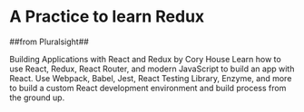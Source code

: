 # A Practice to learn Redux

##from Pluralsight##

Building Applications with React and Redux
by Cory House
Learn how to use React, Redux, React Router, and modern JavaScript to build an app with React. Use Webpack, Babel, Jest, React Testing Library, Enzyme, and more to build a custom React development environment and build process from the ground up.

